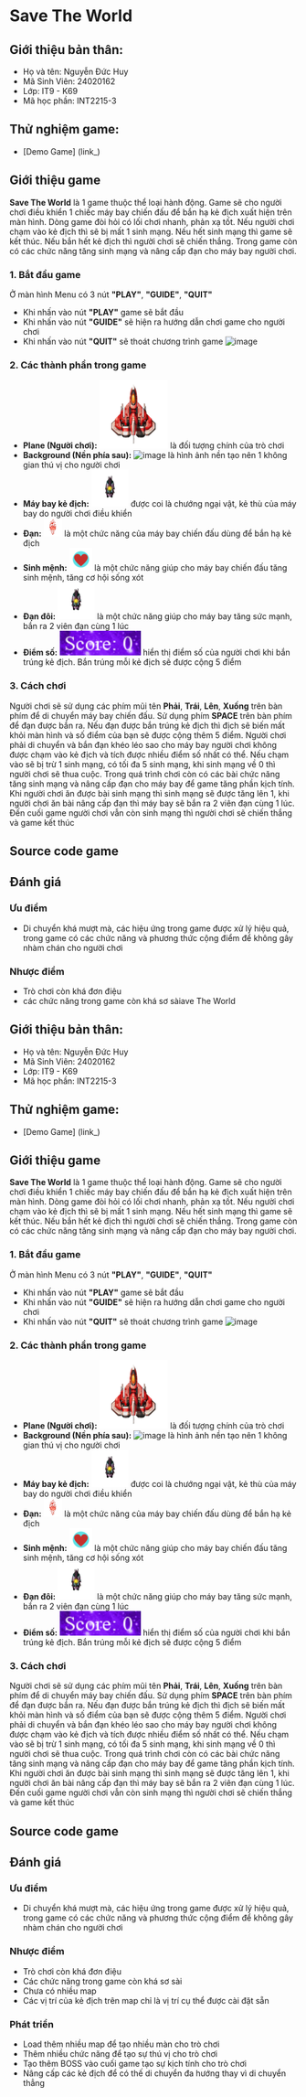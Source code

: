 # Save The World
## Giới thiệu bản thân:
- Họ và tên: Nguyễn Đức Huy
- Mã Sinh Viên: 24020162
- Lớp: IT9 - K69
- Mã học phần: INT2215-3
## Thử nghiệm game:
- [Demo Game] (link_)
## Giới thiệu game
**Save The World** là 1 game thuộc thể loại hành động. Game sẽ cho người chơi điều khiển 1 chiếc máy bay chiến đấu để bắn hạ kẻ địch xuất hiện trên màn hình. Dòng game đòi hỏi có lối chơi nhanh, phản xạ tốt. Nếu người chơi chạm vào kẻ địch thì sẽ bị mất 1 sinh mạng. Nếu hết sinh mạng thì game sẽ kết thúc. Nếu bắn hết kẻ địch thì người chơi sẽ chiến thắng. Trong game còn có các chức năng tăng sinh mạng và nâng cấp đạn cho máy bay người chơi.  
### 1. Bắt đầu game
Ở màn hình Menu có 3 nút **"PLAY"**, **"GUIDE"**, **"QUIT"**
- Khi nhấn vào nút **"PLAY"** game sẽ bắt đầu
- Khi nhấn vào nút **"GUIDE"** sẽ hiện ra hướng dẫn chơi game cho người chơi
- Khi nhấn vào nút **"QUIT"** sẽ thoát chương trình game
![image](./readme/menu.png)
### 2. Các thành phần trong game
- **Plane (Người chơi):** ![image](./readme/planemain.png) là đối tượng chính của trò chơi
- **Background (Nền phía sau):** ![image](./readme/background_game.png) là hình ảnh nền tạo nên 1 không gian thú vị cho người chơi
- **Máy bay kẻ địch:**  ![image](./readme/dich.png) được coi là chướng ngại vật, kẻ thù của máy bay do người chơi điều khiển
- **Đạn:** ![image](./readme/bullet.png) là một chức năng của máy bay chiến đấu dùng để bắn hạ kẻ địch
- **Sinh mệnh:** ![image](./readme/sinhmenh.png) là một chức năng giúp cho máy bay chiến đấu tăng sinh mệnh, tăng cơ hội sống xót
- **Đạn đôi:** ![image](./readme/dich.png) là một chức năng giúp cho máy bay tăng sức mạnh, bắn ra 2 viên đạn cùng 1 lúc
- **Điểm số:** ![image](./readme/point.png) hiển thị điểm số của người chơi khi bắn trúng kẻ địch. Bắn trúng mỗi kẻ địch sẽ được cộng 5 điểm  
### 3. Cách chơi
Người chơi sẽ sử dụng các phím mũi tên **Phải**, **Trái**, **Lên**, **Xuống** trên bàn phím để di chuyển máy bay chiến đấu. Sử dụng phím **SPACE** trên bàn phím để đạn được bắn ra. Nếu đạn được bắn trúng kẻ địch thì địch sẽ biến mất khỏi màn hình và số điểm của bạn sẽ được cộng thêm 5 điểm. Người chơi phải di chuyển và bắn đạn khéo léo sao cho máy bay người chơi không được chạm vào kẻ địch và tích được nhiều điểm số nhất có thể. Nếu chạm vào sẽ bị trừ 1 sinh mạng, có tối đa 5 sinh mạng, khi sinh mạng về 0 thì người chơi sẽ thua cuộc. Trong quá trình chơi còn có các bài chức năng tăng sinh mạng và nâng cấp đạn cho máy bay để game tăng phần kịch tính. Khi người chơi ăn được bài sinh mạng thì sinh mạng sẽ được tăng lên 1, khi người chơi ăn bài nâng cấp đạn thì máy bay sẽ bắn ra 2 viên đạn cùng 1 lúc. Đến cuối game người chơi vẫn còn sinh mạng thì người chơi sẽ chiến thắng và game kết thúc
## Source code game

## Đánh giá
### Ưu điểm
- Di chuyển khá mượt mà, các hiệu ứng trong game được xử lý hiệu quả, trong game có các chức năng và phương thức cộng điểm để không gây nhàm chán cho người chơi
### Nhược điểm
- Trò chơi còn khá đơn điệu
- các chức năng trong game còn khá sơ sàiave The World
## Giới thiệu bản thân:
- Họ và tên: Nguyễn Đức Huy
- Mã Sinh Viên: 24020162
- Lớp: IT9 - K69
- Mã học phần: INT2215-3
## Thử nghiệm game:
- [Demo Game] (link_)
## Giới thiệu game
**Save The World** là 1 game thuộc thể loại hành động. Game sẽ cho người chơi điều khiển 1 chiếc máy bay chiến đấu để bắn hạ kẻ địch xuất hiện trên màn hình. Dòng game đòi hỏi có lối chơi nhanh, phản xạ tốt. Nếu người chơi chạm vào kẻ địch thì sẽ bị mất 1 sinh mạng. Nếu hết sinh mạng thì game sẽ kết thúc. Nếu bắn hết kẻ địch thì người chơi sẽ chiến thắng. Trong game còn có các chức năng tăng sinh mạng và nâng cấp đạn cho máy bay người chơi.  
### 1. Bắt đầu game
Ở màn hình Menu có 3 nút **"PLAY"**, **"GUIDE"**, **"QUIT"**
- Khi nhấn vào nút **"PLAY"** game sẽ bắt đầu
- Khi nhấn vào nút **"GUIDE"** sẽ hiện ra hướng dẫn chơi game cho người chơi
- Khi nhấn vào nút **"QUIT"** sẽ thoát chương trình game
![image](./readme/menu.png)
### 2. Các thành phần trong game
- **Plane (Người chơi):** ![image](./readme/planemain.png) là đối tượng chính của trò chơi
- **Background (Nền phía sau):** ![image](./readme/background_game.png) là hình ảnh nền tạo nên 1 không gian thú vị cho người chơi
- **Máy bay kẻ địch:**  ![image](./readme/dich.png) được coi là chướng ngại vật, kẻ thù của máy bay do người chơi điều khiển
- **Đạn:** ![image](./readme/bullet.png) là một chức năng của máy bay chiến đấu dùng để bắn hạ kẻ địch
- **Sinh mệnh:** ![image](./readme/sinhmenh.png) là một chức năng giúp cho máy bay chiến đấu tăng sinh mệnh, tăng cơ hội sống xót
- **Đạn đôi:** ![image](./readme/dich.png) là một chức năng giúp cho máy bay tăng sức mạnh, bắn ra 2 viên đạn cùng 1 lúc
- **Điểm số:** ![image](./readme/point.png) hiển thị điểm số của người chơi khi bắn trúng kẻ địch. Bắn trúng mỗi kẻ địch sẽ được cộng 5 điểm  
### 3. Cách chơi
Người chơi sẽ sử dụng các phím mũi tên **Phải**, **Trái**, **Lên**, **Xuống** trên bàn phím để di chuyển máy bay chiến đấu. Sử dụng phím **SPACE** trên bàn phím để đạn được bắn ra. Nếu đạn được bắn trúng kẻ địch thì địch sẽ biến mất khỏi màn hình và số điểm của bạn sẽ được cộng thêm 5 điểm. Người chơi phải di chuyển và bắn đạn khéo léo sao cho máy bay người chơi không được chạm vào kẻ địch và tích được nhiều điểm số nhất có thể. Nếu chạm vào sẽ bị trừ 1 sinh mạng, có tối đa 5 sinh mạng, khi sinh mạng về 0 thì người chơi sẽ thua cuộc. Trong quá trình chơi còn có các bài chức năng tăng sinh mạng và nâng cấp đạn cho máy bay để game tăng phần kịch tính. Khi người chơi ăn được bài sinh mạng thì sinh mạng sẽ được tăng lên 1, khi người chơi ăn bài nâng cấp đạn thì máy bay sẽ bắn ra 2 viên đạn cùng 1 lúc. Đến cuối game người chơi vẫn còn sinh mạng thì người chơi sẽ chiến thắng và game kết thúc
## Source code game

## Đánh giá
### Ưu điểm
- Di chuyển khá mượt mà, các hiệu ứng trong game được xử lý hiệu quả, trong game có các chức năng và phương thức cộng điểm để không gây nhàm chán cho người chơi
### Nhược điểm
- Trò chơi còn khá đơn điệu
- Các chức năng trong game còn khá sơ sài
- Chưa có nhiều map
- Các vị trí của kẻ địch trên map chỉ là vị trí cụ thể được cài đặt sẵn 
### Phát triển
- Load thêm nhiều map để tạo nhiều màn cho trò chơi
- Thêm nhiều chức năng để tạo sự thú vị cho trò chơi
- Tạo thêm BOSS vào cuối game tạo sự kịch tính cho trò chơi
- Nâng cấp các kẻ địch để có thế di chuyển đa hướng thay vì di chuyển thẳng
